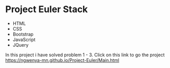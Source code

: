 # Project Euler Stack
* HTML
* CSS
* Bootstrap
* JavaScript
* JQuery

In this project i have solved problem 1 - 3.
Click on this link to go the project https://ngwenya-mn.github.io/Project-Euler/Main.html

